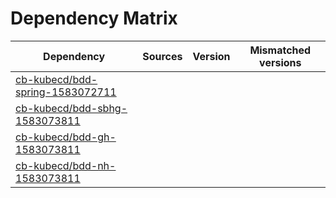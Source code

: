 # Dependency Matrix

Dependency | Sources | Version | Mismatched versions
---------- | ------- | ------- | -------------------
[cb-kubecd/bdd-spring-1583072711](https://github.com/cb-kubecd/bdd-spring-1583072711.git) |  | []() | 
[cb-kubecd/bdd-sbhg-1583073811](https://github.com/cb-kubecd/bdd-sbhg-1583073811.git) |  | []() | 
[cb-kubecd/bdd-gh-1583073811](https://github.com/cb-kubecd/bdd-gh-1583073811.git) |  | []() | 
[cb-kubecd/bdd-nh-1583073811](https://github.com/cb-kubecd/bdd-nh-1583073811.git) |  | []() | 

